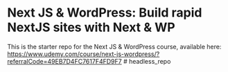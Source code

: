 # Next JS & WordPress: Build rapid NextJS sites with Next & WP
This is the starter repo for the Next JS & WordPress course, available here:
https://www.udemy.com/course/next-js-wordpress/?referralCode=49EB7D4FC7617F4FD9F7
#   h e a d l e s s _ r e p o  
 